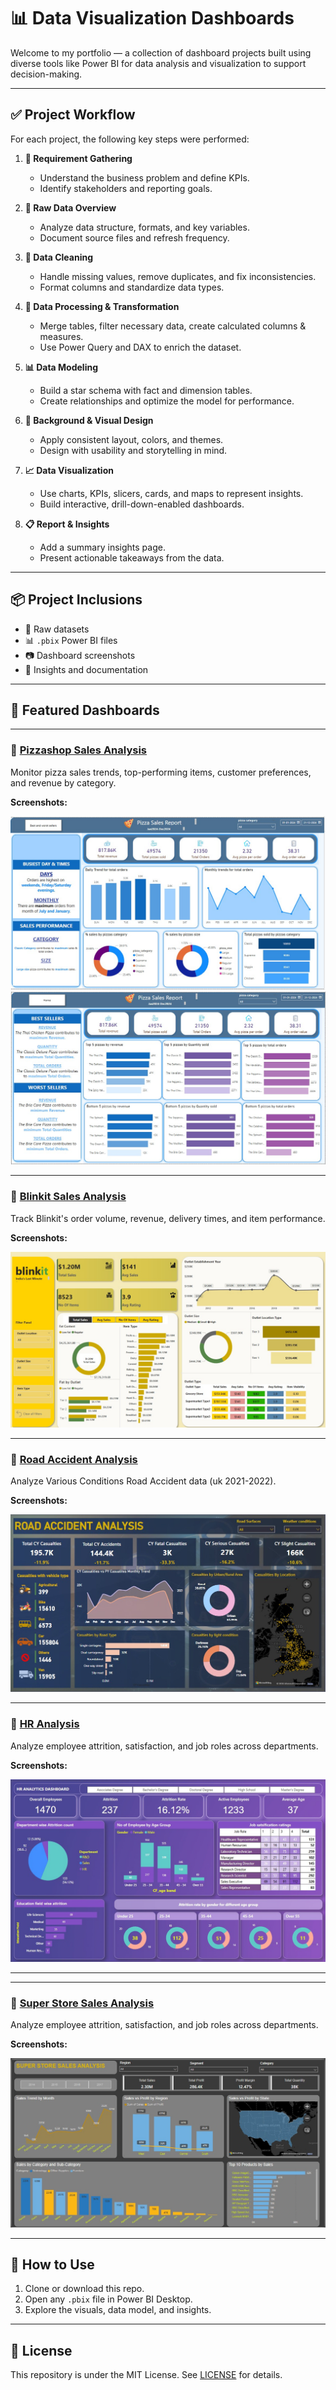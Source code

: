 # 📊 Data Visualization Dashboards

Welcome to my portfolio — a collection of dashboard projects built using diverse tools like Power BI for data analysis and visualization to support decision-making.

---

## ✅ Project Workflow

For each project, the following key steps were performed:

1. **📌 Requirement Gathering**  
   - Understand the business problem and define KPIs.  
   - Identify stakeholders and reporting goals.

2. **📂 Raw Data Overview**  
   - Analyze data structure, formats, and key variables.  
   - Document source files and refresh frequency.

3. **🧹 Data Cleaning**  
   - Handle missing values, remove duplicates, and fix inconsistencies.  
   - Format columns and standardize data types.

4. **🔄 Data Processing & Transformation**  
   - Merge tables, filter necessary data, create calculated columns & measures.  
   - Use Power Query and DAX to enrich the dataset.

5. **📊 Data Modeling**  
   - Build a star schema with fact and dimension tables.  
   - Create relationships and optimize the model for performance.

6. **🎨 Background & Visual Design**  
   - Apply consistent layout, colors, and themes.  
   - Design with usability and storytelling in mind.

7. **📈 Data Visualization**  
   - Use charts, KPIs, slicers, cards, and maps to represent insights.  
   - Build interactive, drill-down-enabled dashboards.

8. **📋 Report & Insights**  
   - Add a summary insights page.  
   - Present actionable takeaways from the data.

---

## 📦 Project Inclusions

- 📁 Raw datasets  
- 📊 `.pbix` Power BI files  
- 📷 Dashboard screenshots  
- 📘 Insights and documentation  

---

## 🚀 Featured Dashboards

---

### 🍕 [Pizzashop Sales Analysis](./pizza_sales_analysis/README.md)

Monitor pizza sales trends, top-performing items, customer preferences, and revenue by category.

**Screenshots:**

![Pizza Sales Home](./pizza_sales_analysis/Images/home.jpg)  
![Pizza Sales Details](./pizza_sales_analysis/Images/page_2.jpg)

---

### 🛒 [Blinkit Sales Analysis](./blinkit_analysis/README.md)

Track Blinkit's order volume, revenue, delivery times, and item performance.

**Screenshots:**

![Blinkit Home](./blinkit_analysis/Images/home.jpg)  


---
### 👥 [Road Accident Analysis](./road_accident_analysis/README.md)

Analyze Various Conditions Road Accident data (uk 2021-2022).

**Screenshots:**

![HR Home](./road_accident_analysis/Images/home.jpg)  

---

### 👥 [HR Analysis](./hr_analysis/README.md)

Analyze employee attrition, satisfaction, and job roles across departments.

**Screenshots:**

![HR Home](./hr_analysis/Images/home.jpg)  

---

---

### 👥 [Super Store Sales Analysis](./superstore_sale_analysis/README.md)

Analyze employee attrition, satisfaction, and job roles across departments.

**Screenshots:**

![HR Home](./superstore_sale_analysis/Images/home.jpg)  

---


## 📌 How to Use

1. Clone or download this repo.  
2. Open any `.pbix` file in Power BI Desktop.  
3. Explore the visuals, data model, and insights.

---

## 📜 License

This repository is under the MIT License. See [LICENSE](./LICENSE) for details.
